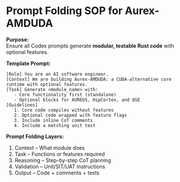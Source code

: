 # Prompt Folding SOP for Aurex-AMDUDA

**Purpose:**  
Ensure all Codex prompts generate **modular, testable Rust code** with optional features.

**Template Prompt:**
```
[Role] You are an AI software engineer.
[Context] We are building Aurex-AMDUDA: a CUDA-alternative core runtime with optional features.
[Task] Generate <module_name> with:
   - Core functionality first (standalone)
   - Optional blocks for AUREUS, HipCortex, and QSE
[Guidelines]
   1. Core code compiles without features
   2. Optional code wrapped with feature flags
   3. Include inline CoT comments
   4. Include a matching unit test
```

**Prompt Folding Layers:**
1. Context – What module does  
2. Task – Functions or features required  
3. Reasoning – Step-by-step CoT planning  
4. Validation – Unit/SIT/UAT instructions  
5. Output – Code + comments + tests

